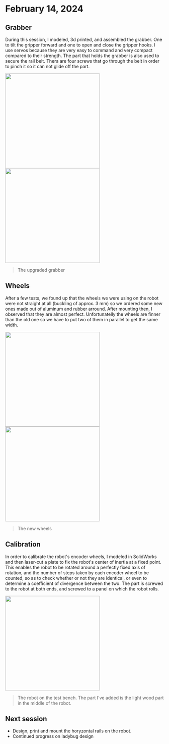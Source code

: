 # February 14, 2024
## Grabber
During this session, I modeled, 3d printed, and assembled the grabber. One to tilt the gripper forward and one to open and close the gripper hooks. I use servos because they are very easy to command and very compact compared to their strength. The part that holds the grabber is also used to secure the rail belt. Thera are four screws that go through the belt in order to pinch it so it can not glide off the part.

<img src="./src/session_09/grabber.jpg" height=300> <img src="./src/session_09/grabber2.jpeg" height=300>

> The upgraded grabber

## Wheels
After a few tests, we found up that the wheels we were using on the robot were not straight at all (buckling of approx. 3 mm) so we ordered some new ones made out of aluminum and rubber arround. After mounting then, I observed that they are almost perfect. Unfortunatelly the wheels are finner than the old one so we have to put two of them in parallel to get the same width.

<img src="./src/session_09/new wheels.jpeg" height=300> <img src="./src/session_09/new wheels 2.jpeg" height=300>

> The new wheels

## Calibration
In order to calibrate the robot's encoder wheels, I modeled in SolidWorks and then laser-cut a plate to fix the robot's center of inertia at a fixed point. This enables the robot to be rotated around a perfectly fixed axis of rotation, and the number of steps taken by each encoder wheel to be counted, so as to check whether or not they are identical, or even to determine a coefficient of divergence between the two. The part is screwed to the robot at both ends, and screwed to a panel on which the robot rolls.

<img src="./src/session_09/calibration.jpeg" height=300>

> The robot on the test bench. The part I've added is the light wood part in the middle of the robot.

## Next session
- Design, print and mount the horyzontal rails on the robot.
- Continued progress on ladybug design
